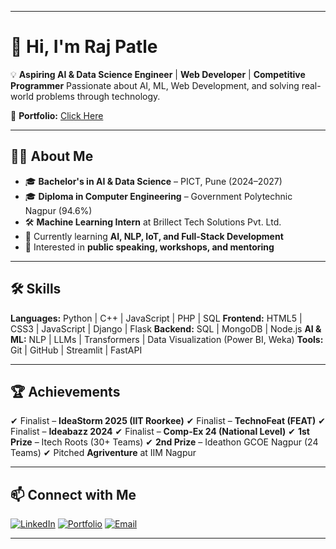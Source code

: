 
---

# 👋 Hi, I'm Raj Patle

💡 **Aspiring AI & Data Science Engineer** | **Web Developer** | **Competitive Programmer**
Passionate about AI, ML, Web Development, and solving real-world problems through technology.

🔗 **Portfolio:** [Click Here](https://portfolioo-nine-sable.vercel.app/)

---

## 🧑‍💻 About Me

* 🎓 **Bachelor's in AI & Data Science** – PICT, Pune (2024–2027)
* 🎓 **Diploma in Computer Engineering** – Government Polytechnic Nagpur (94.6%)
* 🛠 **Machine Learning Intern** at Brillect Tech Solutions Pvt. Ltd.
* 🌱 Currently learning **AI, NLP, IoT, and Full-Stack Development**
* 📢 Interested in **public speaking, workshops, and mentoring**

---

## 🛠 Skills

**Languages:** Python | C++ | JavaScript | PHP | SQL
**Frontend:** HTML5 | CSS3 | JavaScript | Django | Flask
**Backend:** SQL | MongoDB | Node.js
**AI & ML:** NLP | LLMs | Transformers | Data Visualization (Power BI, Weka)
**Tools:** Git | GitHub | Streamlit | FastAPI

---

## 🏆 Achievements

✔ Finalist – **IdeaStorm 2025 (IIT Roorkee)**
✔ Finalist – **TechnoFeat (FEAT)**
✔ Finalist – **Ideabazz 2024**
✔ Finalist – **Comp-Ex 24 (National Level)**
✔ **1st Prize** – Itech Roots (30+ Teams)
✔ **2nd Prize** – Ideathon GCOE Nagpur (24 Teams)
✔ Pitched **Agriventure** at IIM Nagpur

---

## 📫 Connect with Me

[![LinkedIn](https://img.shields.io/badge/LinkedIn-blue?style=for-the-badge\&logo=linkedin)](https://www.linkedin.com/in/raj-patle-4b6520272/)
[![Portfolio](https://img.shields.io/badge/Portfolio-black?style=for-the-badge\&logo=vercel)](https://portfolioo-nine-sable.vercel.app/)
[![Email](https://img.shields.io/badge/Email-red?style=for-the-badge\&logo=gmail)](mailto:rajpatlepro1308@gmail.com)

---

